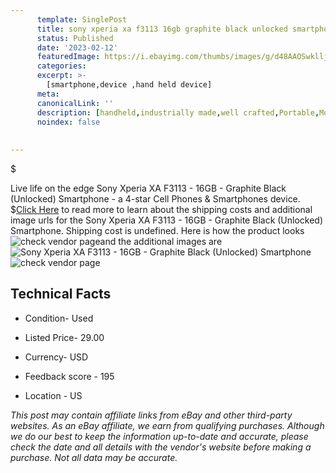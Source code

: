 ```yaml
---
      template: SinglePost
      title: sony xperia xa f3113 16gb graphite black unlocked smartphone
      status: Published
      date: '2023-02-12'
      featuredImage: https://i.ebayimg.com/thumbs/images/g/d48AAOSwklljBYoS/s-l225.jpg
      categories: 
      excerpt: >-
        [smartphone,device ,hand held device]
      meta:
      canonicalLink: ''
      description: [handheld,industrially made,well crafted,Portable,Mobile,Compact,Convenient,Lightweight,Maneuverable,Man-portable,Miniature,Carriable,Hand-held,Light,Holdable,Transportable,Mobile device,Pocket-sized,On-the-go,Wireless,Cordless,Compact size,Convenient size, smartphone,device ,hand held device]
      noindex: false
      
        
---
```

$

Live life on the edge Sony Xperia XA F3113 - 16GB - Graphite Black (Unlocked) Smartphone - a 4-star Cell Phones & Smartphones device.
$[Click Here](https://www.ebay.com/itm/304607273466?hash=item46ec0221fa%3Ag%3Ad48AAOSwklljBYoS&mkevt=1&mkcid=1&mkrid=711-53200-19255-0&campid=%253CePNCampaignId%253E&customid=%253CreferenceId%253E&toolid=10049) to read more to learn about the shipping costs and additional image urls for the Sony Xperia XA F3113 - 16GB - Graphite Black (Unlocked) Smartphone. Shipping cost is undefined. Here is how the product looks ![check vendor page](https://i.ebayimg.com/thumbs/images/g/d48AAOSwklljBYoS/s-l225.jpg)and the additional images are![Sony Xperia XA F3113 - 16GB - Graphite Black (Unlocked) Smartphone](https://i.ebayimg.com/images/g/d48AAOSwklljBYoS/s-l1600.jpg)![check vendor page](https://origin-galleryplus.ebayimg.com/ws/web/304607273466_2_0_1/225x225.jpg,https://origin-galleryplus.ebayimg.com/ws/web/304607273466_3_0_1/225x225.jpg,https://origin-galleryplus.ebayimg.com/ws/web/304607273466_4_0_1/225x225.jpg,https://origin-galleryplus.ebayimg.com/ws/web/304607273466_5_0_1/225x225.jpg,https://origin-galleryplus.ebayimg.com/ws/web/304607273466_6_0_1/225x225.jpg,https://origin-galleryplus.ebayimg.com/ws/web/304607273466_7_0_1/225x225.jpg,https://origin-galleryplus.ebayimg.com/ws/web/304607273466_8_0_1/225x225.jpg,https://origin-galleryplus.ebayimg.com/ws/web/304607273466_9_0_1/225x225.jpg)



 ## Technical Facts 



     
      

 - Condition- Used 


      

 - Listed Price- 29.00 


      

 - Currency- USD 


      

 - Feedback score - 195 


      

 - Location - US 


      
      

 *_This post may contain affiliate links from eBay and other third-party websites. As an eBay affiliate, we earn from qualifying purchases. Although we do our best to keep the information up-to-date and accurate, please check the date and all details with the vendor's website before making a purchase. Not all data may be accurate._*






